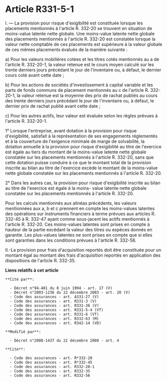 # Article R331-5-1

I. ― La provision pour risque d'exigibilité est constituée lorsque les placements mentionnés à l'article R. 332-20 se
trouvent en situation de moins-value latente nette globale. Une moins-value latente nette globale des placements mentionnés à
l'article R. 332-20 est constatée lorsque la valeur nette comptable de ces placements est supérieure à la valeur globale de
ces mêmes placements évalués de la manière suivante : 

a) Pour les valeurs mobilières cotées et les titres cotés mentionnés au a de l'article R. 332-20-1, la valeur retenue est le
cours moyen calculé sur les trente derniers jours précédant le jour de l'inventaire ou, à défaut, le dernier cours coté avant
cette date ; 

b) Pour les actions de sociétés d'investissement à capital variable et les parts de fonds communs de placement mentionnés au
c de l'article R. 332-20-1, la valeur retenue est la moyenne des prix de rachat publiés au cours des trente derniers jours
précédant le jour de l'inventaire ou, à défaut, le dernier prix de rachat publié avant cette date ; 

c) Pour les autres actifs, leur valeur est évaluée selon les règles prévues à l'article R. 332-20-1. 

1° Lorsque l'entreprise, avant dotation à la provision pour risque d'exigibilité, satisfait à la représentation de ses
engagements réglementés et à la couverture de l'exigence minimale de marge de solvabilité, la dotation annuelle à la
provision pour risque d'exigibilité au titre de l'exercice est égale au tiers du montant de la moins-value latente nette
globale constatée sur les placements mentionnés à l'article R. 332-20, sans que cette dotation puisse conduire à ce que le
montant total de la provision inscrite au bilan au titre de l'exercice excède le montant de la moins-value nette globale
constatée sur les placements mentionnés à l'article R. 332-20. 

2° Dans les autres cas, la provision pour risque d'exigibilité inscrite au bilan au titre de l'exercice est égale à la moins-
value latente nette globale constatée sur les placements mentionnés à l'article R. 332-20. 

Pour les calculs mentionnés aux alinéas précédents, les valeurs mentionnées aux a, b et c prennent en compte les moins-values
latentes des opérations sur instruments financiers à terme prévues aux articles R. 332-45 à R. 332-47 ayant comme sous-jacent
les actifs mentionnés à l'article R. 332-20. Ces moins-values latentes sont prises en compte à hauteur de la partie excédant
la valeur des titres ou espèces donnés en garantie. Les plus-values latentes ne sont prises en compte que si elles sont
garanties dans les conditions prévues à l'article R. 332-56. 

II.-La provision pour frais d'acquisition reportés doit être constituée pour un montant égal au montant des frais
d'acquisition reportés en application des dispositions de l'article R. 332-35.

**Liens relatifs à cet article**

	**Cité par**:

	  - Décret n°94-481 du 8 juin 1994 - art. 17 (V)
	  - Décret n°2003-1236 du 22 décembre 2003 - art. 20 (V)
	  - Code des assurances - art. A331-27 (V)
	  - Code des assurances - art. R331-3 (V)
	  - Code des assurances - art. R331-36 (V)
	  - Code des assurances - art. R331-5-4 (VT)
	  - Code des assurances - art. R331-6 (VT)
	  - Code des assurances - art. R332-63 (M)
	  - Code des assurances - art. R342-14 (VD)

	**Modifié par**:

	  - Décret n°2008-1437 du 22 décembre 2008 - art. 4

	**Cite**:

	  - Code des assurances - art. R*332-20
	  - Code des assurances - art. R*332-45
	  - Code des assurances - art. R332-20-1
	  - Code des assurances - art. R332-35
	  - Code des assurances - art. R332-56
